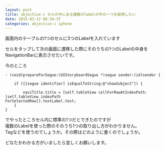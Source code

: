 ```yaml
---
layout: post
title: objective-c セルの中にある複数のlabelの中の一つを取得したい
date: 2015-03-12 08:34:37
categories: objective-c iphone
---
```

<p>画面内のテーブルの1つのセルに3つのLabelを入れています</p>

<p>セルをタップして次の画面に遷移した際にそのうちの1つのLabelの中身をNavigationBarに表示させたいです。</p>

<p>今のところ</p>

<pre><code>- (void)prepareForSegue:(UIStoryboardSegue *)segue sender:(id)sender {

    if ([[segue identifier] isEqualToString:@"showSubject"]) {

        naviTitle.title = [self.tableView cellForRowAtIndexPath:[self.tableView indexPath
ForSelectedRow]].textLabel.text;
    }
}
</code></pre>

<p>でやったところセル内に標準の1つだとできたのですが<br>
複数のLabelを使った際のそのうち1つの取り出し方がわかりません。<br>
Tagなどを使うのでしょうか。その際はどのように書くのでしょうか。</p>

<p>どなたかわかる方がいましたら宜しくお願いします。</p>

